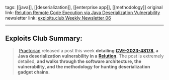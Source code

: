 tags:  [[java]], [[deserialization]], [[enterprise app]], [[methodology]]
original link:  [Relution Remote Code Execution via Java Deserialization Vulnerability](https://www.praetorian.com/blog/relution-remote-code-execution-java-deserialization-vulnerability/?ref=blog.exploits.club)
newsletter link: [exploits.club Weekly Newsletter 06](https://blog.exploits.club/exploits-club-weekly/)

---
## Exploits Club Summary:
>  [Praetorian](https://www.praetorian.com/?ref=blog.exploits.club) released a post this week **detailing** [**CVE-2023-48178**](https://nvd.nist.gov/vuln/detail/CVE-2023-38178?ref=blog.exploits.club)**, a Java deserialization vulnerability in a** [**Relution**](https://relution.io/en?ref=blog.exploits.club)**.** The post is extremely detailed, **and walks through the software architecture, the vulnerability, and the methodology for hunting deserialization gadget chains.**